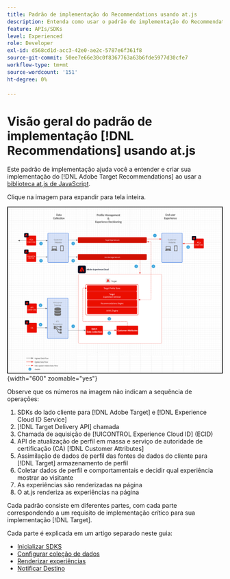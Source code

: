 ```yaml
---
title: Padrão de implementação do Recommendations usando at.js
description: Entenda como usar o padrão de implementação do Recommendations com a at.js
feature: APIs/SDKs
level: Experienced
role: Developer
exl-id: d568cd1d-acc3-42e0-ae2c-5787e6f361f8
source-git-commit: 50ee7e66e30c0f8367763a63b6fde5977d30cfe7
workflow-type: tm+mt
source-wordcount: '151'
ht-degree: 0%

---
```


# Visão geral do padrão de implementação [!DNL Recommendations] usando at.js

Este padrão de implementação ajuda você a entender e criar sua implementação do [!DNL Adobe Target Recommendations] ao usar a [biblioteca at.js de JavaScript](/help/dev/implement/client-side/atjs/how-atjs-works/overview.md).

Clique na imagem para expandir para tela inteira.

![Diagrama de arquitetura do Adobe Target](/help/dev/patterns/assets/architecture-chart.png){width="600" zoomable="yes"}

Observe que os números na imagem não indicam a sequência de operações:

1. SDKs do lado cliente para [!DNL Adobe Target] e [!DNL Experience Cloud ID Service]
1. [!DNL Target Delivery API] chamada
1. Chamada de aquisição de [!UICONTROL Experience Cloud ID] (ECID)
1. API de atualização de perfil em massa e serviço de autoridade de certificação (CA) [!DNL Customer Attributes]
1. Assimilação de dados de perfil das fontes de dados do cliente para [!DNL Target] armazenamento de perfil
1. Coletar dados de perfil e comportamentais e decidir qual experiência mostrar ao visitante
1. As experiências são renderizadas na página
1. O at.js renderiza as experiências na página

Cada padrão consiste em diferentes partes, com cada parte correspondendo a um requisito de implementação crítico para sua implementação [!DNL Target].

Cada parte é explicada em um artigo separado neste guia:

* [Inicializar SDKS](/help/dev/patterns/recs-atjs/initialize-sdk.md)
* [Configurar coleção de dados](/help/dev/patterns/recs-atjs/data-collection.md)
* [Renderizar experiências](/help/dev/patterns/recs-atjs/render-experiences.md)
* [Notificar Destino](/help/dev/patterns/recs-atjs/notify-target.md)
